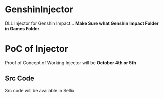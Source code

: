 # GenshinInjector
DLL Injector for Genshin Impact... **Make Sure what Genshin Impact Folder in Games Folder**

# PoC of Injector

Proof of Concept of Working Injector will be **October 4th or 5th**

## Src Code

Src code will be available in Sellix
